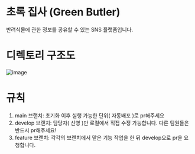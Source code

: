 # 초록 집사 (Green Butler)

반려식물에 관한 정보를 공유할 수 있는 SNS 플랫폼입니다.

# 디렉토리 구조도

![image](https://user-images.githubusercontent.com/79133602/172803203-1cf513c2-dece-45d6-8cba-2a36da252451.png)

# 규칙

1. main 브랜치: 초기화 이후 실행 가능한 단위( 자동배포 )로 pr해주세요
2. develop 브랜치: 담당자( 신영 )만 로컬에서 직접 수정 가능합니다. 다른 팀원들은 반드시 pr해주세요!
3. feature 브랜치: 각각의 브랜치에서 맡은 기능 작업을 한 뒤 develop으로 pr을 요청합니다.
